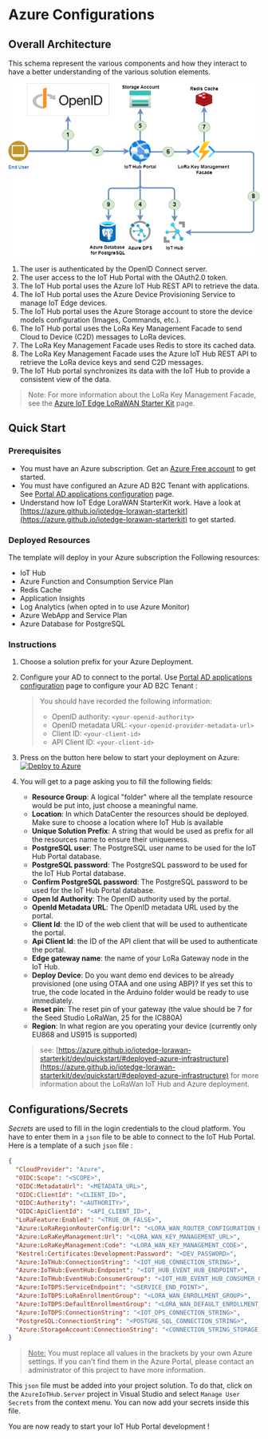 # Azure Configurations

## Overall Architecture

This schema represent the various components and how they interact to have a better understanding of the various solution elements.

![images/overall-architecture.png](images/overall-architecture.png)

1. The user is authenticated by the OpenID Connect server.
1. The user access to the IoT Hub Portal with the OAuth2.0 token.
1. The IoT Hub portal uses the Azure IoT Hub REST API to retrieve the data.
1. The IoT Hub portal uses the Azure Device Provisioning Service to manage IoT Edge devices.
1. The IoT Hub portal uses the Azure Storage account to store the device models configuration (Images, Commands, etc.).
1. The IoT Hub portal uses the LoRa Key Management Facade to send Cloud to Device (C2D) messages to LoRa devices.
1. The LoRa Key Management Facade uses Redis to store its cached data.
1. The LoRa Key Management Facade uses the Azure IoT Hub REST API to retrieve the LoRa device keys and send C2D messages.
1. The IoT Hub portal synchronizes its data with the IoT Hub to provide a consistent view of the data.

> Note: For more information about the LoRa Key Management Facade, see the [Azure IoT Edge LoRaWAN Starter Kit](https://azure.github.io/iotedge-lorawan-starterkit) page.

## Quick Start

### Prerequisites

* You must have an Azure subscription. Get an [Azure Free account](https://azure.microsoft.com/en-us/offers/ms-azr-0044p/) to get started.
* You must have configured an Azure AD B2C Tenant with applications. See [Portal AD applications configuration](https://cgi-fr.github.io/IoT-Hub-Portal/stable/b2c-applications) page.
* Understand how IoT Edge LoraWAN StarterKit work. Have a look at [https://azure.github.io/iotedge-lorawan-starterkit](https://azure.github.io/iotedge-lorawan-starterkit) to get started.

### Deployed Resources

The template will deploy in your Azure subscription the Following resources:  

* IoT Hub
* Azure Function and Consumption Service Plan
* Redis Cache
* Application Insights
* Log Analytics (when opted in to use Azure Monitor)
* Azure WebApp and Service Plan
* Azure Database for PostgreSQL

### Instructions

1. Choose a solution prefix for your Azure Deployment.

1. Configure your AD to connect to the portal.
    Use [Portal AD applications configuration](https://cgi-fr.github.io/IoT-Hub-Portal/stable/b2c-applications) page to configure your AD B2C Tenant :

    > You should have recorded the following information:  
    >
    > * OpenID authority: `<your-openid-authority>`  
    > * OpenID metadata URL: `<your-openid-provider-metadata-url>`  
    > * Client ID: `<your-client-id>`  
    > * API Client ID: `<your-client-id>`

1. Press on the button here below to start your deployment on Azure:  
    [![Deploy to Azure](https://aka.ms/deploytoazurebutton)](https://portal.azure.com/#create/Microsoft.Template/uri/https%3A%2F%2Fraw.githubusercontent.com%2FCGI-FR%2FIoT-Hub-Portal%2Farm%2Fmain-vnext%2Ftemplates%2Fazure%2Fazuredeploy.json/uiFormDefinitionUri/https%3A%2F%2Fraw.githubusercontent.com%2FCGI-FR%2FIoT-Hub-Portal%2Farm%2Fmain-vnext%2Ftemplates%2Fazure%2FazuredeployUI.json)

1. You will get to a page asking you to fill the following fields:
    * **Resource Group**: A logical "folder" where all the template resource would be put into, just choose a meaningful name.
    * **Location**: In which DataCenter the resources should be deployed. Make sure to choose a location where IoT Hub is available
    * **Unique Solution Prefix**: A string that would be used as prefix for all the resources name to ensure their uniqueness.
    * **PostgreSQL user**: The PostgreSQL user name to be used for the IoT Hub Portal database.
    * **PostgreSQL password**: The PostgreSQL password to be used for the IoT Hub Portal database.
    * **Confirm PostgreSQL password**: The PostgreSQL password to be used for the IoT Hub Portal database.
    * **Open Id Authority**: The OpenID authority used by the portal.
    * **OpenId Metadata URL**: The OpenID metadata URL used by the portal.
    * **Client Id**: the ID of the web client that will be used to authenticate the portal.
    * **Api Client Id**: the ID of the API client that will be used to authenticate the portal.
    * **Edge gateway name**: the name of your LoRa Gateway node in the IoT Hub.
    * **Deploy Device**: Do you want demo end devices to be already provisioned (one using OTAA and one using ABP)? If yes set this to true, the code located in the Arduino folder would be ready to use immediately.
    * **Reset pin**:  The reset pin of your gateway (the value should be 7 for the Seed Studio LoRaWan, 25 for the IC880A)
    * **Region**:  In what region are you operating your device (currently only EU868 and US915 is supported)

    > see: [https://azure.github.io/iotedge-lorawan-starterkit/dev/quickstart/#deployed-azure-infrastructure](https://azure.github.io/iotedge-lorawan-starterkit/dev/quickstart/#deployed-azure-infrastructure) for more information about the LoRaWan IoT Hub and Azure deployment.

## Configurations/Secrets

_Secrets_ are used to fill in the login credentials to the cloud platform. You have to enter them in a `json` file to be able to connect to the IoT Hub Portal. Here is a template of a such `json` file :

```json
{
  "CloudProvider": "Azure",
  "OIDC:Scope": "<SCOPE>",
  "OIDC:MetadataUrl": "<METADATA_URL>",
  "OIDC:ClientId": "<CLIENT_ID>",
  "OIDC:Authority": "<AUTHORITY>",
  "OIDC:ApiClientId": "<API_CLIENT_ID>",
  "LoRaFeature:Enabled": "<TRUE_OR_FALSE>",
  "Azure:LoRaRegionRouterConfig:Url": "<LORA_WAN_ROUTER_CONFIGURATION_URL>",
  "Azure:LoRaKeyManagement:Url": "<LORA_WAN_KEY_MANAGEMENT_URL>",
  "Azure:LoRaKeyManagement:Code": "<LORA_WAN_KEY_MANAGEMENT_CODE>",
  "Kestrel:Certificates:Development:Password": "<DEV_PASSWORD>",
  "Azure:IoTHub:ConnectionString": "<IOT_HUB_CONNECTION_STRING>",
  "Azure:IoTHub:EventHub:Endpoint": "<IOT_HUB_EVENT_HUB_ENDPOINT>",
  "Azure:IoTHub:EventHub:ConsumerGroup": "<IOT_HUB_EVENT_HUB_CONSUMER_GROUP>",
  "Azure:IoTDPS:ServiceEndpoint": "<SERVICE_END_POINT>",
  "Azure:IoTDPS:LoRaEnrollmentGroup": "<LORA_WAN_ENROLLMENT_GROUP>",
  "Azure:IoTDPS:DefaultEnrollmentGroup": "<LORA_WAN_DEFAULT_ENROLLMENT_GROUP>",
  "Azure:IoTDPS:ConnectionString": "<IOT_DPS_CONNECTION_STRING>",
  "PostgreSQL:ConnectionString": "<POSTGRE_SQL_CONNECTION_STRING>",
  "Azure:StorageAccount:ConnectionString": "<CONNECTION_STRING_STORAGE_ACCOUNT>"
}
```

> <u>Note:</u> You must replace all values in the brackets by your own Azure settings. If you can't find them in the Azure Portal, please contact an administrator of this project to have more information.

This `json` file must be added into your project solution. To do that, click on the `AzureIoTHub.Server` project in Visual Studio and select `Manage User Secrets` from the context menu. You can now add your secrets inside this file.

You are now ready to start your IoT Hub Portal development !

